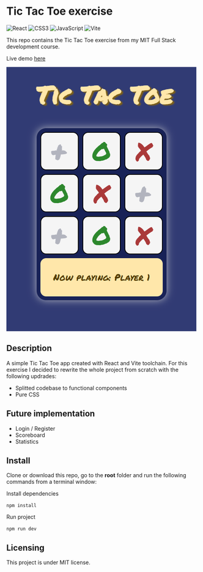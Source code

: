 # Tic Tac Toe exercise

![React](https://img.shields.io/badge/react-%2320232a.svg?style=for-the-badge&logo=react&logoColor=%2361DAFB) ![CSS3](https://img.shields.io/badge/css3-%231572B6.svg?style=for-the-badge&logo=css3&logoColor=white) ![JavaScript](https://img.shields.io/badge/javascript-%23323330.svg?style=for-the-badge&logo=javascript&logoColor=%23F7DF1E) ![Vite](https://img.shields.io/badge/vite-%23646CFF.svg?style=for-the-badge&logo=vite&logoColor=white)

This repo contains the Tic Tac Toe exercise from my MIT Full Stack development course.

Live demo [here](https://mike-veilleux.github.io/Tic-Tac-Toe_Exercise/)

<img src="https://github.com/Mike-Veilleux/Tic-Tac-Toe_Exercise/blob/main/src/assets/Tic-Tac-Toe_Screenshot.png">

<!-- <img src="https://robohash.org/Mike"> -->

## Description

A simple Tic Tac Toe app created with React and Vite toolchain. For this exercise I decided to rewrite the whole project from scratch with the following updrades:

- Splitted codebase to functional components
- Pure CSS

## Future implementation

- Login / Register
- Scoreboard
- Statistics

## Install

Clone or download this repo, go to the **root** folder and run the following commands from a terminal window:

Install dependencies

```
npm install
```

Run project

```
npm run dev
```

## Licensing

This project is under MIT license.
